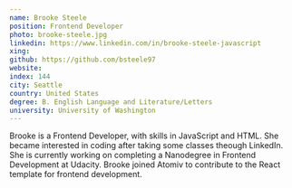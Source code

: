 ```yaml
---
name: Brooke Steele
position: Frontend Developer
photo: brooke-steele.jpg
linkedin: https://www.linkedin.com/in/brooke-steele-javascript
xing: 
github: https://github.com/bsteele97
website: 
index: 144
city: Seattle
country: United States
degree: B. English Language and Literature/Letters
university: University of Washington
---
```

Brooke is a Frontend Developer, with skills in JavaScript and HTML. She became interested in coding after taking some classes theough LinkedIn. She is currently working on completing a Nanodegree in Frontend Development at Udacity. Brooke joined Atomiv to contribute to the React template for frontend development.
